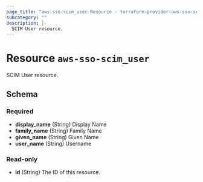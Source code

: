 ```yaml
---
page_title: "aws-sso-scim_user Resource - terraform-provider-aws-sso-scim"
subcategory: ""
description: |-
  SCIM User resource.
---
```


# Resource `aws-sso-scim_user`

SCIM User resource.



## Schema

### Required

- **display_name** (String) Display Name
- **family_name** (String) Family Name
- **given_name** (String) Given Name
- **user_name** (String) Username

### Read-only

- **id** (String) The ID of this resource.


